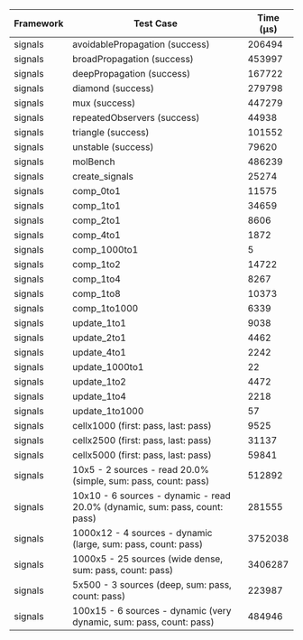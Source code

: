 | Framework | Test Case | Time (μs) |
| --- | --- | --- |
| signals | avoidablePropagation (success) | 206494 |
| signals | broadPropagation (success) | 453997 |
| signals | deepPropagation (success) | 167722 |
| signals | diamond (success) | 279798 |
| signals | mux (success) | 447279 |
| signals | repeatedObservers (success) | 44938 |
| signals | triangle (success) | 101552 |
| signals | unstable (success) | 79620 |
| signals | molBench | 486239 |
| signals | create_signals | 25274 |
| signals | comp_0to1 | 11575 |
| signals | comp_1to1 | 34659 |
| signals | comp_2to1 | 8606 |
| signals | comp_4to1 | 1872 |
| signals | comp_1000to1 | 5 |
| signals | comp_1to2 | 14722 |
| signals | comp_1to4 | 8267 |
| signals | comp_1to8 | 10373 |
| signals | comp_1to1000 | 6339 |
| signals | update_1to1 | 9038 |
| signals | update_2to1 | 4462 |
| signals | update_4to1 | 2242 |
| signals | update_1000to1 | 22 |
| signals | update_1to2 | 4472 |
| signals | update_1to4 | 2218 |
| signals | update_1to1000 | 57 |
| signals | cellx1000 (first: pass, last: pass) | 9525 |
| signals | cellx2500 (first: pass, last: pass) | 31137 |
| signals | cellx5000 (first: pass, last: pass) | 59841 |
| signals | 10x5 - 2 sources - read 20.0% (simple, sum: pass, count: pass) | 512892 |
| signals | 10x10 - 6 sources - dynamic - read 20.0% (dynamic, sum: pass, count: pass) | 281555 |
| signals | 1000x12 - 4 sources - dynamic (large, sum: pass, count: pass) | 3752038 |
| signals | 1000x5 - 25 sources (wide dense, sum: pass, count: pass) | 3406287 |
| signals | 5x500 - 3 sources (deep, sum: pass, count: pass) | 223987 |
| signals | 100x15 - 6 sources - dynamic (very dynamic, sum: pass, count: pass) | 484946 |
